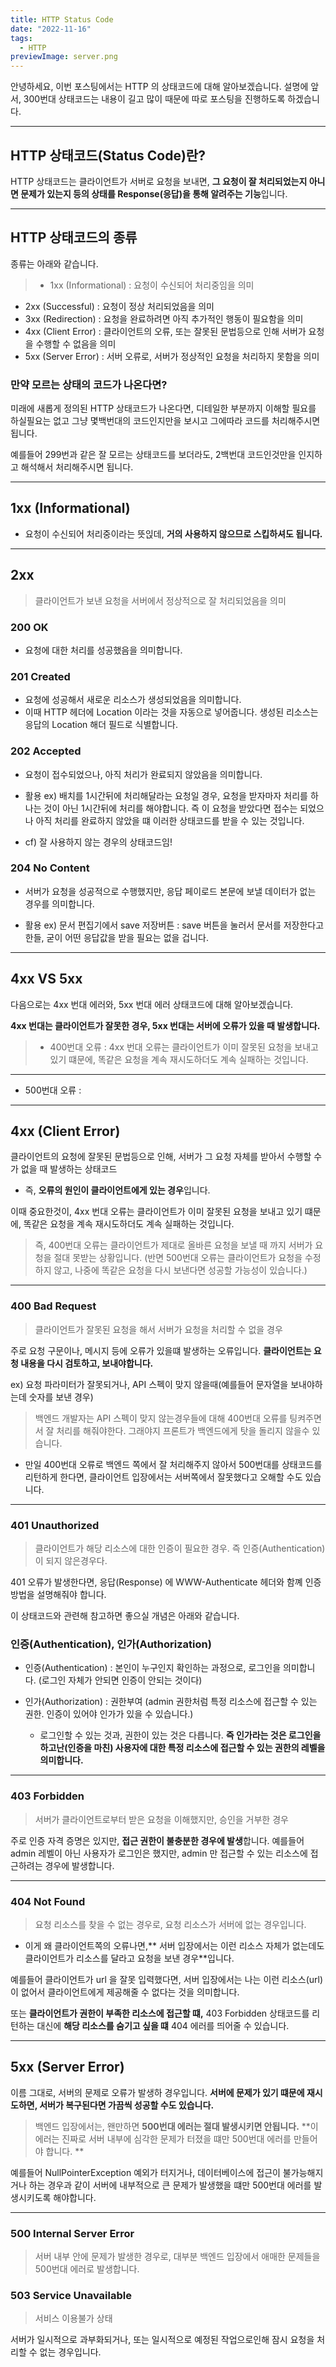 ```yaml
---
title: HTTP Status Code
date: "2022-11-16"
tags:
  - HTTP
previewImage: server.png
---
```


안녕하세요, 이번 포스팅에서는 HTTP 의 상태코드에 대해 알아보겠습니다.
설명에 앞서, 300번대 상태코드는 내용이 길고 많이 때문에 따로 포스팅을 진행하도록 하겠습니다.

---

## HTTP 상태코드(Status Code)란?

HTTP 상태코드는 클라이언트가 서버로 요청을 보내면, **그 요청이 잘 처리되었는지 아니면 문제가 있는지 등의 상태를 Response(응답)을 통해 알려주는 기능**입니다.

---

## HTTP 상태코드의 종류

종류는 아래와 같습니다.

> - 1xx (Informational) : 요청이 수신되어 처리중임을 의미

- 2xx (Successful) : 요청이 정상 처리되었음을 의미
- 3xx (Redirection) : 요청을 완료하려면 아직 추가적인 행동이 필요함을 의미
- 4xx (Client Error) : 클라이언트의 오류, 또는 잘못된 문법등으로 인해 서버가 요청을 수행할 수 없음을 의미
- 5xx (Server Error) : 서버 오류로, 서버가 정상적인 요청을 처리하지 못함을 의미

### 만약 모르는 상태의 코드가 나온다면?

미래에 새롭게 정의된 HTTP 상태코드가 나온다면, 디테일한 부분까지 이해할 필요를 하실필요는 없고 그냥 몇백번대의 코드인지만을 보시고 그에따라 코드를 처리해주시면 됩니다.

예를들어 299번과 같은 잘 모르는 상태코드를 보더라도, 2백번대 코드인것만을 인지하고 해석해서 처리해주시면 됩니다.

---

## 1xx (Informational)

- 요청이 수신되어 처리중이라는 뜻읹데, **거의 사용하지 않으므로 스킵하셔도 됩니다.**

---

## 2xx

> 클라이언트가 보낸 요청을 서버에서 정상적으로 잘 처리되었음을 의미

### 200 OK

- 요청에 대한 처리를 성공했음을 의미합니다.

### 201 Created

- 요청에 성공해서 새로운 리소스가 생성되었음을 의미합니다.
- 이때 HTTP 헤더에 Location 이라는 것을 자동으로 넣어줍니다. 생성된 리소스는 응답의 Location 해더 필드로 식별합니다.

### 202 Accepted

- 요청이 접수되었으나, 아직 처리가 완료되지 않았음을 의미합니다.
- 활용 ex) 배치를 1시간뒤에 처리해달라는 요청일 경우, 요청을 받자마자 처리를 하나는 것이 아닌 1시간뒤에 처리를 해야합니다. 즉 이 요청을 받았다면 접수는 되었으나 아직 처리를 완료하지 않았을 떄 이러한 상태코드를 받을 수 있는 것입니다.

- cf) 잘 사용하지 않는 경우의 상태코드임!

### 204 No Content

- 서버가 요청을 성공적으로 수행했지만, 응답 페이로드 본문에 보낼 데이터가 없는 경우를 의미합니다.

- 활용 ex) 문서 편집기에서 save 저장버튼 : save 버튼을 눌러서 문서를 저장한다고 한들, 굳이 어떤 응답값을 받을 필요는 없을 겁니다.

---

## 4xx VS 5xx

다음으로는 4xx 번대 에러와, 5xx 번대 에러 상태코드에 대해 알아보겠습니다.

**4xx 번대는 클라이언트가 잘못한 경우, 5xx 번대는 서버에 오류가 있을 때 발생합니다.**

> - 400번대 오류 : 4xx 번대 오류는 클라이언트가 이미 잘못된 요청을 보내고 있기 떄문에, 똑같은 요청을 계속 재시도하더도 계속 실패하는 것입니다.

---

- 500번대 오류 :

---

## 4xx (Client Error)

클라이언트의 요청에 잘못된 문법등으로 인해, 서버가 그 요청 자체를 받아서 수행할 수가 없을 때 발생하는 상태코드

- 즉, **오류의 원인이 클라이언트에게 있는 경우**입니다.

이때 중요한것이, 4xx 번대 오류는 클라이언트가 이미 잘못된 요청을 보내고 있기 떄문에, 똑같은 요청을 계속 재시도하더도 계속 실패하는 것입니다.

> 즉, 400번대 오류는 클라이언트가 제대로 올바른 요청을 보낼 때 까지 서버가 요청을 절대 못받는 상황입니다. (반면 500번대 오류는 클라이언트가 요청을 수정하지 않고, 나중에 똑같은 요청을 다시 보낸다면 성공할 가능성이 있습니다.)

---

### 400 Bad Request

> 클라이언트가 잘못된 요청을 해서 서버가 요청을 처리할 수 없을 경우

주로 요청 구문이나, 메시지 등에 오류가 있을떄 발생하는 오류입니다.
**클라이언트는 요청 내용을 다시 검토하고, 보내야합니다.**

ex) 요청 파라미터가 잘못되거나, API 스펙이 맞지 않을때(예를들어 문자열을 보내야하는데 숫자를 보낸 경우)

> 백엔드 개발자는 API 스펙이 맞지 않는경우들에 대해 400번대 오류를 팅켜주면서 잘 처리를 해줘야한다. 그래야지 프론트가 백엔드에게 탓을 돌리지 않을수 있습니다.

- 만일 400번대 오류로 백엔드 쪽에서 잘 처리해주지 않아서 500번대를 상태코드를 리턴하게 한다면, 클라이언트 입장에서는 서버쪽에서 잘못했다고 오해할 수도 있습니다.

---

### 401 Unauthorized

> 클라이언트가 해당 리소스에 대한 인증이 필요한 경우. 즉 인증(Authentication) 이 되지 않은경우다.

401 오류가 발생한다면, 응답(Response) 에 WWW-Authenticate 헤더와 함꼐 인증 방법을 설명해줘야 합니다.

이 상태코드와 관련해 참고하면 좋으실 개념은 아래와 같습니다.

### 인증(Authentication), 인가(Authorization)

- 인증(Authentication) : 본인이 누구인지 확인하는 과정으로, 로그인을 의미합니다. (로그인 자체가 안되면 인증이 안되는 것이다)

- 인가(Authorization) : 권한부여 (admin 권한처럼 특정 리소스에 접근할 수 있는 권한. 인증이 있어야 인가가 있을 수 있습니다.)
  - 로그인할 수 있는 것과, 권한이 있는 것은 다릅니다. **즉 인가라는 것은 로그인을 하고난(인증을 마친) 사용자에 대한 특정 리소스에 접근할 수 있는 권한의 레벨을 의미합니다.**

---

### 403 Forbidden

> 서버가 클라이언트로부터 받은 요청을 이해했지만, 승인을 거부한 경우

주로 인증 자격 증명은 있지만, **접근 권한이 불충분한 경우에 발생**합니다.
예를들어 admin 레벨이 아닌 사용자가 로그인은 했지만, admin 만 접근할 수 있는 리소스에 접근하려는 경우에 발생합니다.

---

### 404 Not Found

> 요청 리소스를 찾을 수 없는 경우로, 요청 리소스가 서버에 없는 경우입니다.

- 이게 왜 클라이언트쪽의 오류나면,** 서버 입장에서는 이런 리소스 자체가 없는데도 클라이언트가 리소스를 달라고 요청을 보낸 경우**입니다.

예를들어 클라이언트가 url 을 잘못 입력했다면, 서버 입장에서는 나는 이런 리소스(url) 이 없어서 클라이언트에게 제공해줄 수 없다는 것을 의미합니다.

또는 **클라이언트가 권한이 부족한 리소스에 접근할 떄,** 403 Forbidden 상태코드를 리턴하는 대신에 **해당 리소스를 숨기고 싶을 떄** 404 에러를 띄어줄 수 있습니다.

---

## 5xx (Server Error)

이름 그대로, 서버의 문제로 오류가 발생하 경우입니다.
**서버에 문제가 있기 떄문에 재시도하면, 서버가 복구된다면 가끔씩 성공할 수도 있습니다.**

> 백엔드 입장에서는, 왠만하면 **500번대 에러는 절대 발생시키면 안됩니다.**
> **이 에러는 진짜로 서버 내부에 심각한 문제가 터졌을 떄만 500번대 에러를 만들어야 합니다. **

예를들어 NullPointerException 예외가 터지거나, 데이터베이스에 접근이 불가능해지거나 하는 경우과 같이 서버에 내부적으로 큰 문제가 발생했을 떄만 500번대 에러를 발생시키도록 해야합니다.

---

### 500 Internal Server Error

> 서버 내부 안에 문제가 발생한 경우로, 대부분 백엔드 입장에서 애매한 문제들을 500번대 에러로 발생합니다.

### 503 Service Unavailable

> 서비스 이용불가 상태

서버가 일시적으로 과부화되거나, 또는 일시적으로 예정된 작업으로인해 잠시 요청을 처리할 수 없는 경우입니다.
